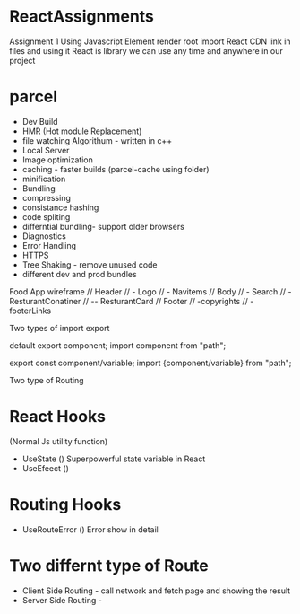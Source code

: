 # ReactAssignments
Assignment 1
Using Javascript Element render root
import React CDN link  in files and using it
React is library we can use any time and anywhere in our project 

# parcel
- Dev Build 
- HMR (Hot module Replacement) 
- file watching Algorithum - written in c++
- Local Server
- Image optimization 
- caching - faster builds (parcel-cache using folder)
- minification 
- Bundling 
- compressing 
- consistance hashing 
- code spliting 
- differntial bundling- support older browsers
- Diagnostics
- Error Handling
- HTTPS 
- Tree Shaking - remove unused code 
- different dev and prod bundles


Food App wireframe
// Header
// - Logo
// - Navitems
// Body
// - Search
// - ResturantConatiner
// -- ResturantCard
// Footer
// -copyrights
// -footerLinks



Two types of import export

<!-- default Export /import -->
 default export  component;
 import component from "path";

 <!-- named export / import -->
 export const component/variable;
 import {component/variable} from "path";

 Two type of Routing 

 # React Hooks
 (Normal Js utility function)
 - UseState () Superpowerful state variable in React
 - UseEfeect ()
 # Routing Hooks
 - UseRouteError () Error show in detail

 # Two differnt type of Route
 - Client Side Routing - call network and fetch page  and showing the result
 - Server Side Routing -  



